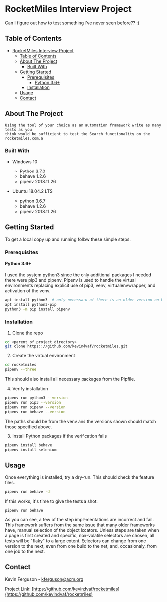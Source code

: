 <!--
*** To avoid retyping too much info. Do a search and replace for the following:
*** kevindvaf, rocketmiles, twitter_handle, email
-->

# RocketMiles Interview Project

Can I figure out how to test something I've never seen before?? :)

## Table of Contents

- [RocketMiles Interview Project](#rocketmiles-interview-project)
  - [Table of Contents](#table-of-contents)
  - [About The Project](#about-the-project)
    - [Built With](#built-with)
  - [Getting Started](#getting-started)
    - [Prerequisites](#prerequisites)
      - [Python 3.6+](#python-36)
    - [Installation](#installation)
  - [Usage](#usage)
  - [Contact](#contact)



<!-- ABOUT THE PROJECT -->
## About The Project

    Using the tool of your choice as an automation framework write as many tests as you 
    think would be sufficient to test the Search functionality on the rocketmiles.com.a  


### Built With

* Windows 10
  * Python 3.7.0
  * behave 1.2.6
  * pipenv 2018.11.26

* Ubuntu 18.04.2 LTS
  * python 3.6.7
  * behave 1.2.6
  * pipenv 2018.11.26



<!-- GETTING STARTED -->
## Getting Started

To get a local copy up and running follow these simple steps.

### Prerequisites

#### Python 3.6+

I used the system python3 since the only additional packages I needed there were pip3 and pipenv. Pipenv is used to handle the virtual environments replacing explicit use of pip3, venv, virtualenvwrapper, and activation of the venv.

```sh
apt install python3  # only necessaru of there is an older version on Ubuntu
apt install python3-pip
python3 -m pip install pipenv
```

### Installation
 
1. Clone the repo
```sh
cd <parent of project directory>
git clone https:://github.com/kevindvaf/rocketmiles.git
```
2. Create the virtual environment
```sh
cd rocketmiles
pipenv --three
```
This should also install all necessary packages from the Pipfile.  

4. Verify installation 
```sh
pipenv run python3 --version
pipenv run pip3 --version
pipenv run pipenv --version
pipenv run behave --version
```
The paths should be from the venv and the versions shown should match those specified above.

3. Install Python packages if the verification fails
```sh
pipenv install behave
pipenv install selenium
```

## Usage

Once everything is installed, try a dry-run. This should check the feature files.
```sh
pipenv run behave -d
```
If this works, it's time to give the tests a shot.
```sh
pipenv run behave
```

As you can see, a few of the step implementations are incorrect and fail. This framework suffers from the same issue that many older frameworks have, manual selection of the object locators. Unless steps are taken when a page is first created and specific, non-volatile selectors are chosen, all tests will be "flaky" to a large extent. Selectors can change from one version to the next, even from one build to the net, and, occasionaly, from one job to the next.

## Contact

Kevin Ferguson - kferguson@acm.org

Project Link: [https://github.com/kevindvaf/rocketmiles](https://github.com/kevindvaf/rocketmiles)

